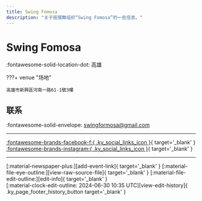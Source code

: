 ```yaml
---
title: Swing Fomosa
description: "关于摇摆舞组织“Swing Fomosa”的一些信息。"
---
```


# Swing Fomosa

:fontawesome-solid-location-dot: 高雄  


???+ venue "场地"

    高雄市新興區河南一路61-1號3樓  

## 联系

:fontawesome-solid-envelope: <swingformosa@gmail.com>  

---

 [:fontawesome-brands-facebook-f:{ .ky_social_links_icon }](https://www.facebook.com/swingformosa2020){ target='_blank' } [:fontawesome-brands-instagram:{ .ky_social_links_icon }](https://instagram.com/swingformosa){ target='_blank' }

---

<div class="ky_page_footer" markdown>
<div class="ky_page_footer_trailing" markdown="span">
[:material-newspaper-plus:][add-event-link]{ target='_blank' }
[:material-file-eye-outline:][view-raw-source-file]{ target='_blank' }
[:material-file-edit-outline:][edit-info]{ target='_blank' }
</div>
<div class="ky_page_footer_leading" markdown="span">
[:material-clock-edit-outline: 2024-06-30 10:35 UTC][view-edit-history]{ .ky_page_footer_history_button target='_blank' }
</div>
</div>

[add-event-link]: https://github.com/swingdance/events/issues/new?assignees=&labels=add+event&projects=&template=02-add_entity.yml&title=%5Btw%5D%20%3CName%3E&region=tw&province=Kaohsiung&city=Kaohsiung&org_id=swing-fomosa "添加活动"
[view-raw-source-file]: https://github.com/swingdance/orgs/blob/main/tw/swing-fomosa.json "查看原始源文件"
[edit-info]: https://github.com/swingdance/orgs/issues/new?assignees=&labels=update+org&projects=&template=03-update_entity.yml&title=%5Btw%5D%20Swing%20Fomosa&region=tw&id=swing-fomosa&name=Swing%20Fomosa "编辑信息"

[view-edit-history]: https://github.com/swingdance/orgs/commits/main/tw/swing-fomosa.json "查看编辑历史"
